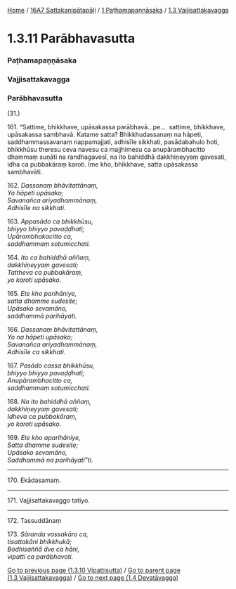 
[Home](/) / [16A7 Sattakanipātapāḷi](../../../16A7.md) / [1 Paṭhamapaṇṇāsaka](../../1.md) / [1.3 Vajjisattakavagga](../1.3.md)

# 1.3.11 Parābhavasutta

### Paṭhamapaṇṇāsaka

### Vajjisattakavagga

### Parābhavasutta

(31.)

161\. “Sattime, bhikkhave, upāsakassa parābhavā…pe…  sattime, bhikkhave, upāsakassa sambhavā. Katame satta? Bhikkhudassanaṃ na hāpeti, saddhammassavanaṃ nappamajjati, adhisīle sikkhati, pasādabahulo hoti, bhikkhūsu theresu ceva navesu ca majjhimesu ca anupārambhacitto dhammaṃ suṇāti na randhagavesī, na ito bahiddhā dakkhiṇeyyaṃ gavesati, idha ca pubbakāraṃ karoti. Ime kho, bhikkhave, satta upāsakassa sambhavāti.

162\. _Dassanaṃ bhāvitattānaṃ,_  
_Yo hāpeti upāsako;_  
_Savanañca ariyadhammānaṃ,_  
_Adhisīle na sikkhati._  


163\. _Appasādo ca bhikkhūsu,_  
_bhiyyo bhiyyo pavaḍḍhati;_  
_Upārambhakacitto ca,_  
_saddhammaṃ sotumicchati._  


164\. _Ito ca bahiddhā aññaṃ,_  
_dakkhiṇeyyaṃ gavesati;_  
_Tattheva ca pubbakāraṃ,_  
_yo karoti upāsako._  


165\. _Ete kho parihāniye,_  
_satta dhamme sudesite;_  
_Upāsako sevamāno,_  
_saddhammā parihāyati._  


166\. _Dassanaṃ bhāvitattānaṃ,_  
_Yo na hāpeti upāsako;_  
_Savanañca ariyadhammānaṃ,_  
_Adhisīle ca sikkhati._  


167\. _Pasādo cassa bhikkhūsu,_  
_bhiyyo bhiyyo pavaḍḍhati;_  
_Anupārambhacitto ca,_  
_saddhammaṃ sotumicchati._  


168\. _Na ito bahiddhā aññaṃ,_  
_dakkhiṇeyyaṃ gavesati;_  
_Idheva ca pubbakāraṃ,_  
_yo karoti upāsako._  


169\. _Ete kho aparihāniye,_  
_Satta dhamme sudesite;_  
_Upāsako sevamāno,_  
_Saddhammā na parihāyatī”ti._  


---

170\. Ekādasamaṃ.



---

171\. Vajjisattakavaggo tatiyo.



---

172\. Tassuddānaṃ



173\. _Sāranda vassakāro ca,_  
_tisattakāni bhikkhukā;_  
_Bodhisaññā dve ca hāni,_  
_vipatti ca parābhavoti._  


[Go to previous page (1.3.10 Vipattisutta)](1.3.10.md) / [Go to parent page (1.3 Vajjisattakavagga)](../1.3.md) / [Go to next page (1.4 Devatāvagga)](../1.4.md)


